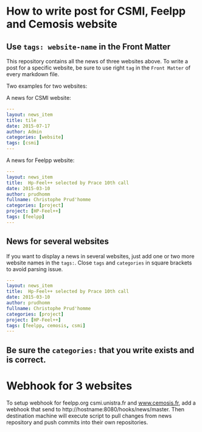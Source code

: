 # How to write post for CSMI, Feelpp and Cemosis website

## Use `tags: website-name` in the Front Matter

This repository contains all the news of three websites above.
To write a post for a specific website, be sure to use right `tag` in the `Front Matter` of every markdown file.

Two examples for two websites:

A news for CSMI website:

```yaml
---
layout: news_item
title: tile
date: 2015-07-17
author: Admin
categories: [website]
tags: [csmi]
---
```

A news for Feelpp website:
```yaml
---
layout: news_item
title:  Hp-Feel++ selected by Prace 10th call
date: 2015-03-10
author: prudhomm
fullname: Christophe Prud'homme
categories: [project]
project: [HP-Feel++]
tags: [feelpp]
---
```

## News for several websites

If you want to display a news in several websites, just add one or two more website names in the `tags:`. Close `tags` and `categories` in square brackets to avoid parsing issue.

```yaml
---
layout: news_item
title:  Hp-Feel++ selected by Prace 10th call
date: 2015-03-10
author: prudhomm
fullname: Christophe Prud'homme
categories: [project]
project: [HP-Feel++]
tags: [feelpp, cemosis, csmi]
---
```

## Be sure the `categories:` that you write exists and is correct.


# Webhook for 3 websites

To setup webhook for feelpp.org csmi.unistra.fr and www.cemosis.fr, add a webhook that send to http://hostname:8080/hooks/news/master. Then destination machine will execute script to pull changes from news repository and push commits into their own repositories. 
    
